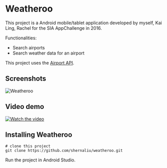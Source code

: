 # Weatheroo

This project is a Android mobile/tablet application developed by myself, Kai Ling, Rachel for the SIA AppChallenge in 2016.

Functionalities:

- Search airports
- Search weather data for an airport

This project uses the [Airport API](https://www.developer.aero/api-catalog/airport-api).

## Screenshots

![Weatheroo](https://res.cloudinary.com/shernaliu/image/upload/v1603384326/github-never-delete/weatheroo.png)

## Video demo

[![Watch the video](https://img.youtube.com/vi/8CvmbPi12n8/maxresdefault.jpg)](https://youtu.be/8CvmbPi12n8)

## Installing Weatheroo

```
# clone this project
git clone https://github.com/shernaliu/weatheroo.git
```
Run the project in Android Studio.
